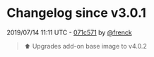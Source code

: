 # Changelog since v3.0.1

2019/07/14 11:11 UTC - [071c571](https://github.com/hassio-addons/addon-example/commit/071c57151ab3e94ab09686189f416857ffdfc8f8) by [@frenck](https://github.com/frenck)
> :arrow_up: Upgrades add-on base image to v4.0.2 

